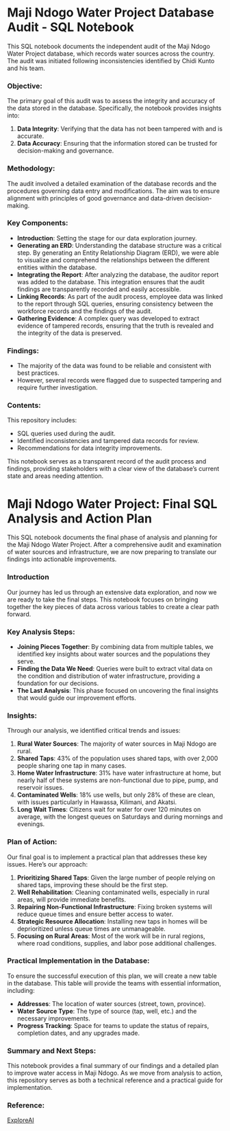 # Maji Ndogo Water Project Database Audit - SQL Notebook

This SQL notebook documents the independent audit of the Maji Ndogo Water Project database, which records water sources across the country. The audit was initiated following inconsistencies identified by Chidi Kunto and his team.

### Objective:
The primary goal of this audit was to assess the integrity and accuracy of the data stored in the database. Specifically, the notebook provides insights into:

1. **Data Integrity**: Verifying that the data has not been tampered with and is accurate.
2. **Data Accuracy**: Ensuring that the information stored can be trusted for decision-making and governance.

### Methodology:
The audit involved a detailed examination of the database records and the procedures governing data entry and modifications. The aim was to ensure alignment with principles of good governance and data-driven decision-making.

### Key Components:
- **Introduction**: Setting the stage for our data exploration journey.
- **Generating an ERD**: Understanding the database structure was a critical step. By generating an Entity Relationship Diagram (ERD), we were able to visualize and comprehend the relationships between the different entities within the database.
- **Integrating the Report**: After analyzing the database, the auditor report was added to the database. This integration ensures that the audit findings are transparently recorded and easily accessible.
- **Linking Records**: As part of the audit process, employee data was linked to the report through SQL queries, ensuring consistency between the workforce records and the findings of the audit.
- **Gathering Evidence**: A complex query was developed to extract evidence of tampered records, ensuring that the truth is revealed and the integrity of the data is preserved.

### Findings:
- The majority of the data was found to be reliable and consistent with best practices.
- However, several records were flagged due to suspected tampering and require further investigation.

### Contents:
This repository includes:
- SQL queries used during the audit.
- Identified inconsistencies and tampered data records for review.
- Recommendations for data integrity improvements.

This notebook serves as a transparent record of the audit process and findings, providing stakeholders with a clear view of the database’s current state and areas needing attention.



# Maji Ndogo Water Project: Final SQL Analysis and Action Plan

This SQL notebook documents the final phase of analysis and planning for the Maji Ndogo Water Project. After a comprehensive audit and examination of water sources and infrastructure, we are now preparing to translate our findings into actionable improvements.

### Introduction
Our journey has led us through an extensive data exploration, and now we are ready to take the final steps. This notebook focuses on bringing together the key pieces of data across various tables to create a clear path forward.

### Key Analysis Steps:
- **Joining Pieces Together**: By combining data from multiple tables, we identified key insights about water sources and the populations they serve.
- **Finding the Data We Need**: Queries were built to extract vital data on the condition and distribution of water infrastructure, providing a foundation for our decisions.
- **The Last Analysis**: This phase focused on uncovering the final insights that would guide our improvement efforts.

### Insights:
Through our analysis, we identified critical trends and issues:
1. **Rural Water Sources**: The majority of water sources in Maji Ndogo are rural.
2. **Shared Taps**: 43% of the population uses shared taps, with over 2,000 people sharing one tap in many cases.
3. **Home Water Infrastructure**: 31% have water infrastructure at home, but nearly half of these systems are non-functional due to pipe, pump, and reservoir issues.
4. **Contaminated Wells**: 18% use wells, but only 28% of these are clean, with issues particularly in Hawassa, Kilimani, and Akatsi.
5. **Long Wait Times**: Citizens wait for water for over 120 minutes on average, with the longest queues on Saturdays and during mornings and evenings.

### Plan of Action:
Our final goal is to implement a practical plan that addresses these key issues. Here’s our approach:
1. **Prioritizing Shared Taps**: Given the large number of people relying on shared taps, improving these should be the first step.
2. **Well Rehabilitation**: Cleaning contaminated wells, especially in rural areas, will provide immediate benefits.
3. **Repairing Non-Functional Infrastructure**: Fixing broken systems will reduce queue times and ensure better access to water.
4. **Strategic Resource Allocation**: Installing new taps in homes will be deprioritized unless queue times are unmanageable.
5. **Focusing on Rural Areas**: Most of the work will be in rural regions, where road conditions, supplies, and labor pose additional challenges.

### Practical Implementation in the Database:
To ensure the successful execution of this plan, we will create a new table in the database. This table will provide the teams with essential information, including:
- **Addresses**: The location of water sources (street, town, province).
- **Water Source Type**: The type of source (tap, well, etc.) and the necessary improvements.
- **Progress Tracking**: Space for teams to update the status of repairs, completion dates, and any upgrades made.

### Summary and Next Steps:
This notebook provides a final summary of our findings and a detailed plan to improve water access in Maji Ndogo. As we move from analysis to action, this repository serves as both a technical reference and a practical guide for implementation.

### Reference:
[ExploreAI](https://www.explore.ai/)
